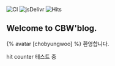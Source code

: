 
![CI](https://github.com/chobyungwoo/chobyungwoo.github.io/workflows/CI/badge.svg?branch=develop)
![jsDelivr](https://data.jsdelivr.com/v1/package/gh/chobyungwoo/chobyungwoo.github.io/badge)
![Hits](https://hits.seeyoufarm.com/api/count/incr/badge.svg?url=https%3A%2F%2Fchobyungwoo.github.io&count_bg=%2379C83D&title_bg=%23555555&icon=&icon_color=%23111741&title=hits&edge_flat=false)

## Welcome to CBW'blog.
{% avatar [chobyungwoo] %}
환영합니다.

hit counter 테스트 중

